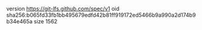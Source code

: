 version https://git-lfs.github.com/spec/v1
oid sha256:b065fd33fb1bb495679edfd42b81ff919172ed5466b9a990a2d174b9b34e465a
size 1562
